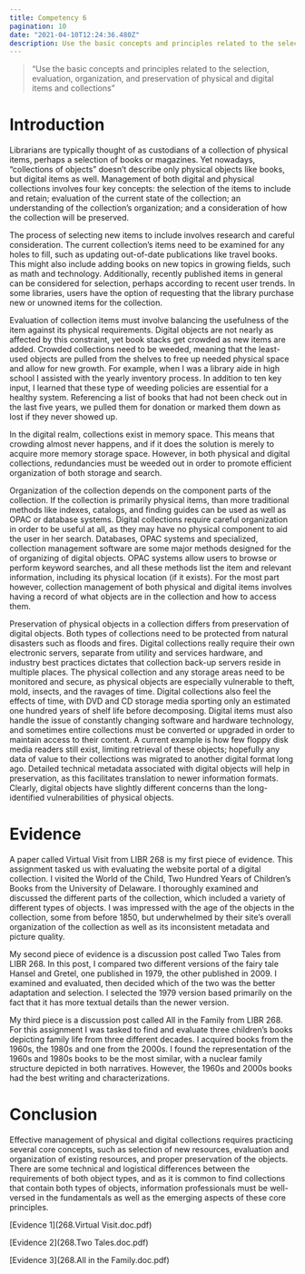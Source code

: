 ```yaml
---
title: Competency 6
pagination: 10
date: "2021-04-10T12:24:36.480Z"
description: Use the basic concepts and principles related to the selection, evaluation, organization, and preservation of physical and digital items and collections
---
```


> “Use the basic concepts and principles related to the selection, evaluation, organization, and preservation of physical and digital items and collections”



# Introduction



Librarians are typically thought of as custodians of a collection of physical items, perhaps a selection of books or magazines. Yet nowadays, “collections of objects” doesn’t describe only physical objects like books, but digital items as well. Management of both digital and physical collections involves four key concepts: the selection of the items to include and retain; evaluation of the current state of the collection; an understanding of the collection’s organization; and a consideration of how the collection will be preserved.



The process of selecting new items to include involves research and careful consideration. The current collection’s items need to be examined for any holes to fill, such as updating out-of-date publications like travel books. This might also include adding books on new topics in growing fields, such as math and technology. Additionally, recently published items in general can be considered for selection, perhaps according to recent user trends. In some libraries, users have the option of requesting that the library purchase new or unowned items for the collection.



Evaluation of collection items must involve balancing the usefulness of the item against its physical requirements. Digital objects are not nearly as affected by this constraint, yet book stacks get crowded as new items are added. Crowded collections need to be weeded, meaning that the least-used objects are pulled from the shelves to free up needed physical space and allow for new growth. For example, when I was a library aide in high school I assisted with the yearly inventory process. In addition to ten key input, I learned that these type of weeding policies are essential for a healthy system. Referencing a list of books that had not been check out in the last five years, we pulled them for donation or marked them down as lost if they never showed up.



In the digital realm, collections exist in memory space. This means that crowding almost never happens, and if it does the solution is merely to acquire more memory storage space. However, in both physical and digital collections, redundancies must be weeded out in order to promote efficient organization of both storage and search.



Organization of the collection depends on the component parts of the collection. If the collection is primarily physical items, than more traditional methods like indexes, catalogs, and finding guides can be used as well as OPAC or database systems. Digital collections require careful organization in order to be useful at all, as they may have no physical component to aid the user in her search. Databases, OPAC systems and specialized, collection management software are some major methods designed for the of organizing of digital objects. OPAC systems allow users to browse or perform keyword searches, and all these methods list the item and relevant information, including its physical location (if it exists). For the most part however, collection management of both physical and digital items involves having a record of what objects are in the collection and how to access them.



Preservation of physical objects in a collection differs from preservation of digital objects. Both types of collections need to be protected from natural disasters such as floods and fires. Digital collections really require their own electronic servers, separate from utility and services hardware, and industry best practices dictates that collection back-up servers reside in multiple places. The physical collection and any storage areas need to be monitored and secure, as physical objects are especially vulnerable to theft, mold, insects, and the ravages of time. Digital collections also feel the effects of time, with DVD and CD storage media sporting only an estimated one hundred years of shelf life before decomposing. Digital items must also handle the issue of constantly changing software and hardware technology, and sometimes entire collections must be converted or upgraded in order to maintain access to their content. A current example is how few floppy disk media readers still exist, limiting retrieval of these objects; hopefully any data of value to their collections was migrated to another digital format long ago. Detailed technical metadata associated with digital objects will help in preservation, as this facilitates translation to newer information formats. Clearly, digital objects have slightly different concerns than the long-identified vulnerabilities of physical objects.



# Evidence



A paper called Virtual Visit from LIBR 268 is my first piece of evidence. This assignment tasked us with evaluating the website portal of a digital collection. I visited the World of the Child, Two Hundred Years of Children’s Books from the University of Delaware. I thoroughly examined and discussed the different parts of the collection, which included a variety of different types of objects. I was impressed with the age of the objects in the collection, some from before 1850, but underwhelmed by their site’s overall organization of the collection as well as its inconsistent metadata and picture quality.



My second piece of evidence is a discussion post called Two Tales from LIBR 268. In this post, I compared two different versions of the fairy tale Hansel and Gretel, one published in 1979, the other published in 2009. I examined and evaluated, then decided which of the two was the better adaptation and selection. I selected the 1979 version based primarily on the fact that it has more textual details than the newer version.



My third piece is a discussion post called All in the Family from LIBR 268. For this assignment I was tasked to find and evaluate three children’s books depicting family life from three different decades. I acquired books from the 1960s, the 1980s and one from the 2000s. I found the representation of the 1960s and 1980s books to be the most similar, with a nuclear family structure depicted in both narratives. However, the 1960s and 2000s books had the best writing and characterizations.



# Conclusion



Effective management of physical and digital collections requires practicing several core concepts, such as selection of new resources, evaluation and organization of existing resources, and proper preservation of the objects. There are some technical and logistical differences between the requirements of both object types, and as it is common to find collections that contain both types of objects, information professionals must be well-versed in the fundamentals as well as the emerging aspects of these core principles.


[Evidence 1](268.Virtual Visit.doc.pdf)

[Evidence 2](268.Two Tales.doc.pdf)

[Evidence 3](268.All in the Family.doc.pdf)
